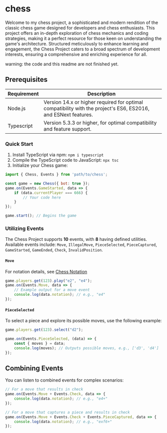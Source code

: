 # chess

Welcome to my chess project, a sophisticated and modern rendition of the classic chess game designed for developers and chess enthusiasts. This project offers an in-depth exploration of chess mechanics and coding strategies, making it a perfect resource for those keen on understanding the game's architecture. Structured meticulously to enhance learning and engagement, the Chess Project caters to a broad spectrum of development interests, ensuring a comprehensive and enriching experience for all.

warning: the code and this readme are not finished yet.

## Prerequisites
| Requirement       | Description                                                                                               |
|-------------------|-----------------------------------------------------------------------------------------------------------|
| Node.js           | Version 14.x or higher required for optimal compatibility with the project's ES6, ES2016, and ESNext features. |
| Typescript          | Version 5.3.3 or higher, for optimal compatibility and feature support. |

### Quick Start

1. Install TypeScript via npm: `npm i typescript`
2. Compile the TypeScript code to JavaScript: `npx tsc`
3. Initialize your Chess game:

```js
import { Chess, Events } from 'path/to/chess';

const game = new Chess({ bot: true });
game.on(Events.GameStarted, data => {
    if (data.currentPlayer === 666) {
        // Your code here
    }
});

game.start(); // Begins the game
```

### Utilizing Events
The Chess Project supports **10** events, with **8** having defined utilities. Available events include: `Move`, `IllegalMove`, `PieceSelected`, `PieceCaptured`, `GameStarted`, `GameEnded`, `Check`, `InvalidPosition`.

#### `Move` 

For notation details, see [Chess Notation](https://en.wikipedia.org/wiki/Algebraic_notation_(chess))

```js
game.players.get(123).play("e2", "e4");
game.on(Events.Move, data => {
    // Example output for a move event
    console.log(data.notation); // e.g., "e4"
});
```
#### `PieceSelected`
To select a piece and explore its possible moves, use the following example:
```js
game.players.get(123).select("d2");

game.on(Events.PieceSelected, (data) => {
    const { moves } = data;
    console.log(moves); // Outputs possible moves, e.g., ['d3', 'd4']
});
```

## Combining Events
You can listen to combined events for complex scenarios:
```js
// For a move that results in check
game.on(Events.Move + Events.Check, data => {
    console.log(data.notation); // e.g., "e4+"
});

// For a move that captures a piece and results in check
game.on(Events.Move + Events.Check + Events.PieceCaptured, data => {
    console.log(data.notation); // e.g., "exf6+"
});
```
